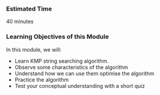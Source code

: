 ### Estimated Time

40 minutes

### Learning Objectives of this Module

In this module, we will:

  -  Learn KMP string searching algorithm.
  -  Observe some characteristics of the algorithm
  - Understand how we can use them optimise the algorithm
  -  Practice the algorithm
  -  Test your conceptual understanding with a short quiz


